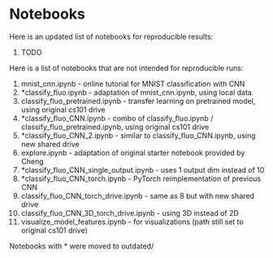 # Notebooks

Here is an updated list of notebooks for reproducible results:
1. TODO

Here is a list of notebooks that are not intended for reproducible runs:
1. mnist_cnn.ipynb - online tutorial for MNIST classification with CNN
2. *classify_fluo.ipynb - adaptation of mnist_cnn.ipynb, using local data
3. classify_fluo_pretrained.ipynb - transfer learning on pretrained model, using original cs101 drive
4. *classify_fluo_CNN.ipynb - combo of classify_fluo.ipynb / classify_fluo_pretrained.ipynb, using original cs101 drive
5. *classify_fluo_CNN_2.ipynb - similar to classify_fluo_CNN.ipynb, using new shared drive
6. explore.ipynb - adaptation of original starter notebook provided by Cheng
7. *classify_fluo_CNN_single_output.ipynb - uses 1 output dim instead of 10
8. *classify_fluo_CNN_torch.ipynb - PyTorch reimplementation of previous CNN
9. classify_fluo_CNN_torch_drive.ipynb - same as 8 but with new shared drive
10. classify_fluo_CNN_3D_torch_drive.ipynb - using 3D instead of 2D
11. visualize_model_features.ipynb - for visualizations (path still set to original cs101 drive)

Notebooks with * were moved to outdated/
